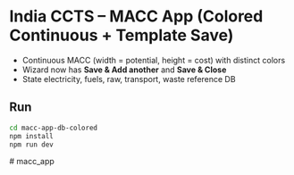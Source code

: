 # India CCTS – MACC App (Colored Continuous + Template Save)

- Continuous MACC (width = potential, height = cost) with distinct colors
- Wizard now has **Save & Add another** and **Save & Close**
- State electricity, fuels, raw, transport, waste reference DB

## Run
```bash
cd macc-app-db-colored
npm install
npm run dev
```
#   m a c c _ a p p  
 